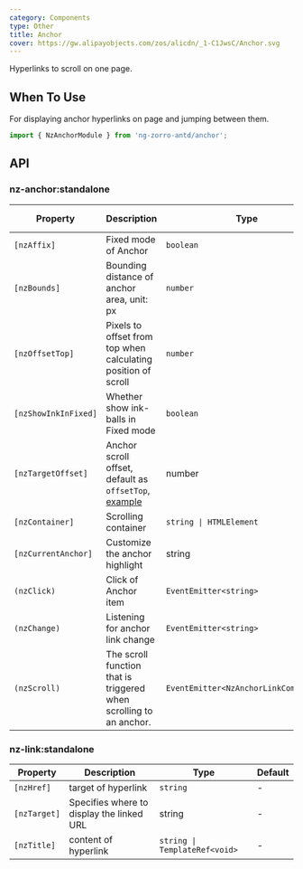 ```yaml
---
category: Components
type: Other
title: Anchor
cover: https://gw.alipayobjects.com/zos/alicdn/_1-C1JwsC/Anchor.svg
---
```


Hyperlinks to scroll on one page.

## When To Use

For displaying anchor hyperlinks on page and jumping between them.

```ts
import { NzAnchorModule } from 'ng-zorro-antd/anchor';
```

## API

### nz-anchor:standalone

| Property | Description | Type | Default | Global Config |
| -------- | ----------- | ---- | ------- | ------------- |
| `[nzAffix]` | Fixed mode of Anchor | `boolean` | `true` |
| `[nzBounds]` | Bounding distance of anchor area, unit: px | `number` | `5` | ✅ |
| `[nzOffsetTop]` | Pixels to offset from top when calculating position of scroll | `number` | `0` | ✅ |
| `[nzShowInkInFixed]` | Whether show ink-balls in Fixed mode | `boolean` | `false` | ✅ |
| `[nzTargetOffset]` | Anchor scroll offset, default as `offsetTop`, [example](#components-anchor-demo-targetOffset) | number | - |  |
| `[nzContainer]` | Scrolling container | `string \| HTMLElement` | `window` |
| `[nzCurrentAnchor]` | Customize the anchor highlight | string | - |  |
| `(nzClick)` | Click of Anchor item | `EventEmitter<string>` | - |
| `(nzChange)` | Listening for anchor link change | `EventEmitter<string>` | - |  |
| `(nzScroll)` | The scroll function that is triggered when scrolling to an anchor. | `EventEmitter<NzAnchorLinkComponent>` | - |

### nz-link:standalone

| Property | Description | Type | Default |
| -------- | ----------- | ---- | ------- |
| `[nzHref]` | target of hyperlink | `string` | - |
| `[nzTarget]` | Specifies where to display the linked URL | string    | -      |      |
| `[nzTitle]` | content of  hyperlink | `string \| TemplateRef<void>` | - |
